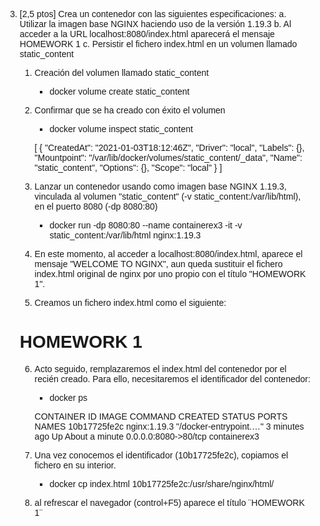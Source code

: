 3. [2,5 ptos] Crea un contenedor con las siguientes especificaciones:
    a. Utilizar la imagen base NGINX haciendo uso de la versión 1.19.3
    b. Al acceder a la URL localhost:8080/index.html aparecerá el mensaje HOMEWORK 1
    c. Persistir el fichero index.html en un volumen llamado static_content

    1. Creación del volumen llamado static_content
        - docker volume create static_content

    2. Confirmar que se ha creado con éxito el volumen
        - docker volume inspect static_content

        [
            {
                "CreatedAt": "2021-01-03T18:12:46Z",
                "Driver": "local",
                "Labels": {},
                "Mountpoint": "/var/lib/docker/volumes/static_content/_data",
                "Name": "static_content",
                "Options": {},
                "Scope": "local"
            }
        ]

    3. Lanzar un contenedor usando como imagen base NGINX 1.19.3, vinculada al volumen "static_content" (-v static_content:/var/lib/html), en el puerto 8080 (-dp       8080:80)
        - docker run -dp 8080:80 --name containerex3 -it -v static_content:/var/lib/html nginx:1.19.3

    4. En este momento, al acceder a localhost:8080/index.html, aparece el mensaje "WELCOME TO NGINX", aun queda sustituir el fichero index.html original de nginx por uno propio con el título "HOMEWORK 1". 

    5. Creamos un fichero index.html como el siguiente:

    <!DOCTYPE html>
    <html>
    <head>
    <title>HOMEWORK 1</title>
    <style>
        body {
            width: 35em;
            margin: 0 auto;
            font-family: Tahoma, Verdana, Arial, sans-serif;
        }
    </style>
    </head>
    <body>
    <h1>HOMEWORK 1</h1>
    </body>
    </html>

    6. Acto seguido, remplazaremos el index.html del contenedor por el recién creado. Para ello, necesitaremos el identificador del contenedor:
        - docker ps
        
        CONTAINER ID   IMAGE          COMMAND                  CREATED         STATUS              PORTS                  NAMES
        10b17725fe2c   nginx:1.19.3   "/docker-entrypoint.…"   3 minutes ago   Up About a minute   0.0.0.0:8080->80/tcp   containerex3

    7. Una vez conocemos el identificador (10b17725fe2c), copiamos el fichero en su interior. 
        - docker cp index.html 10b17725fe2c:/usr/share/nginx/html/

    8. al refrescar el navegador (control+F5) aparece el título ¨HOMEWORK 1¨
